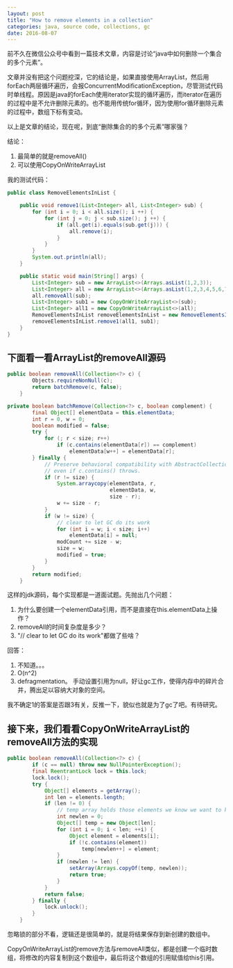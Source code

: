 ```yaml
---
layout: post
title: "How to remove elements in a collection"
categories: java, source code, collections, gc
date: 2016-08-07
---
```

前不久在微信公众号中看到一篇技术文章，内容是讨论“java中如何删除一个集合的多个元素”。

文章并没有把这个问题挖深，它的结论是，如果直接使用ArrayList，然后用forEach两层循环遍历，会报ConcurrentModificationException，尽管测试代码时单线程。原因是java的forEach使用iterator实现的循环遍历，而iterator在遍历的过程中是不允许删除元素的。也不能用传统for循环，因为使用for循环删除元素的过程中，数组下标有变动。

以上是文章的结论，现在呢，到底“删除集合的的多个元素”哪家强？

结论：

1. 最简单的就是removeAll()
2. 可以使用CopyOnWriteArrayList

我的测试代码：

```java
public class RemoveElementsInList {

    public void remove1(List<Integer> all, List<Integer> sub) {
        for (int i = 0; i < all.size(); i ++) {
            for (int j = 0; j < sub.size(); j ++) {
                if (all.get(i).equals(sub.get(j))) {
                    all.remove(i);
                }
            }
        }
        System.out.println(all);
    }

    public static void main(String[] args) {
        List<Integer> sub = new ArrayList<>(Arrays.asList(1,2,3));
        List<Integer> all = new ArrayList<>(Arrays.asList(1,2,3,4,5,6,7));
        all.removeAll(sub);
        List<Integer> sub1 = new CopyOnWriteArrayList<>(sub);
        List<Integer> all1 = new CopyOnWriteArrayList<>(all);
        RemoveElementsInList removeElementsInList = new RemoveElementsInList();
        removeElementsInList.remove1(all1, sub1);
    }
}
```

## 下面看一看ArrayList的removeAll源码

```java
public boolean removeAll(Collection<?> c) {
        Objects.requireNonNull(c);
        return batchRemove(c, false);
    }

private boolean batchRemove(Collection<?> c, boolean complement) {
        final Object[] elementData = this.elementData;
        int r = 0, w = 0;
        boolean modified = false;
        try {
            for (; r < size; r++)
                if (c.contains(elementData[r]) == complement)
                    elementData[w++] = elementData[r];
        } finally {
            // Preserve behavioral compatibility with AbstractCollection,
            // even if c.contains() throws.
            if (r != size) {
                System.arraycopy(elementData, r,
                                 elementData, w,
                                 size - r);
                w += size - r;
            }
            if (w != size) {
                // clear to let GC do its work
                for (int i = w; i < size; i++)
                    elementData[i] = null;
                modCount += size - w;
                size = w;
                modified = true;
            }
        }
        return modified;
    }
```

这样的jdk源码，每个实现都是一道面试题。先抛出几个问题：

1. 为什么要创建一个elementData引用，而不是直接在this.elementData上操作？
2. removeAll的时间复杂度是多少？
3. "// clear to let GC do its work"都做了些啥？

回答：

1. 不知道。。。
2. O(n^2)
3. defragmentation。 手动设置引用为null，好让gc工作，使得内存中的碎片合并，腾出足以容纳大对象的空间。

我不确定1的答案是否跟3有关，反推一下，貌似也就是为了gc了吧。有待研究。

## 接下来，我们看看CopyOnWriteArrayList的removeAll方法的实现

```java
public boolean removeAll(Collection<?> c) {
        if (c == null) throw new NullPointerException();
        final ReentrantLock lock = this.lock;
        lock.lock();
        try {
            Object[] elements = getArray();
            int len = elements.length;
            if (len != 0) {
                // temp array holds those elements we know we want to keep
                int newlen = 0;
                Object[] temp = new Object[len];
                for (int i = 0; i < len; ++i) {
                    Object element = elements[i];
                    if (!c.contains(element))
                        temp[newlen++] = element;
                }
                if (newlen != len) {
                    setArray(Arrays.copyOf(temp, newlen));
                    return true;
                }
            }
            return false;
        } finally {
            lock.unlock();
        }
    }
```

忽略锁的部分不看，逻辑还是很简单的，就是将结果保存到新创建的数组中。

CopyOnWriteArrayList的remove方法与removeAll类似，都是创建一个临时数组，将修改的内容复制到这个数组中，最后将这个数组的引用赋值给this引用。
